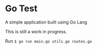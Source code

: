 Go Test
===========

A simple application built using Go Lang

This is still a work in progress.

Run
`$ go run main.go utils.go routes.go`
